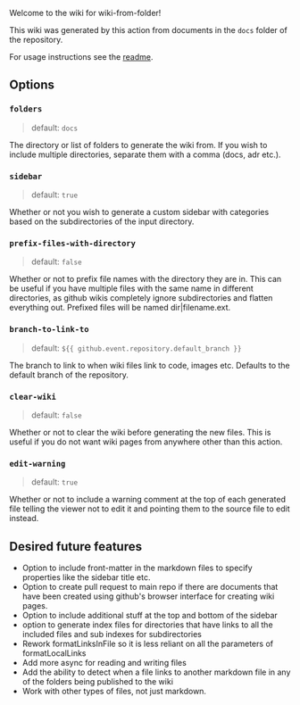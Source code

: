 Welcome to the wiki for wiki-from-folder!

This wiki was generated by this action from documents in the `docs` folder of the repository.

For usage instructions see the [readme](../README.md).

## Options
### `folders`
> default: `docs`

The directory or list of folders to generate the wiki from. If you wish to include multiple directories, separate them with a comma (docs, adr etc.).

### `sidebar`
> default: `true`

Whether or not you wish to generate a custom sidebar with categories based on the subdirectories of the input directory.

### `prefix-files-with-directory`
> default: `false`

Whether or not to prefix file names with the directory they are in. This can be useful if you have multiple files with the same name in different directories, as github wikis completely ignore subdirectories and flatten everything out. Prefixed files will be named dir|filename.ext.

### `branch-to-link-to`
> default: `${{ github.event.repository.default_branch }}`

The branch to link to when wiki files link to code, images etc. Defaults to the default branch of the repository.

### `clear-wiki`
> default: `false`

Whether or not to clear the wiki before generating the new files. This is useful if you do not want wiki pages from anywhere other than this action.

### `edit-warning`
> default: `true`

Whether or not to include a warning comment at the top of each generated file telling the viewer not to edit it and pointing them to the source file to edit instead.

## Desired future features
- Option to include front-matter in the markdown files to specify properties like the sidebar title etc.
- Option to create pull request to main repo if there are documents that have been created using github's browser interface for creating wiki pages.
- Option to include additional stuff at the top and bottom of the sidebar
- option to generate index files for directories that have links to all the included files and sub indexes for subdirectories
- Rework formatLinksInFile so it is less reliant on all the parameters of formatLocalLinks
- Add more async for reading and writing files
- Add the ability to detect when a file links to another markdown file in any of the folders being published to the wiki
- Work with other types of files, not just markdown.
